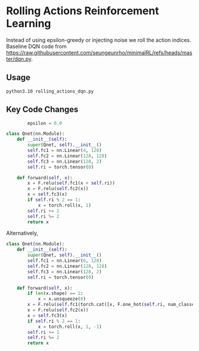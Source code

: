 # Rolling Actions Reinforcement Learning

Instead of using epsilon-greedy or injecting noise we roll the action indices. Baseline DQN code from https://raw.githubusercontent.com/seungeunrho/minimalRL/refs/heads/master/dqn.py.

## Usage
```
python3.10 rolling_actions_dqn.py
```

## Key Code Changes

```py
        epsilon = 0.0
```
```py
class Qnet(nn.Module):
    def __init__(self):
        super(Qnet, self).__init__()
        self.fc1 = nn.Linear(4, 128)
        self.fc2 = nn.Linear(128, 128)
        self.fc3 = nn.Linear(128, 2)
        self.ri = torch.tensor(0)

    def forward(self, x):
        x = F.relu(self.fc1(x + self.ri))
        x = F.relu(self.fc2(x))
        x = self.fc3(x)
        if self.ri % 2 == 1:
            x = torch.roll(x, 1)
        self.ri += 1
        self.ri %= 2
        return x
```
Alternatively,
```py
class Qnet(nn.Module):
    def __init__(self):
        super(Qnet, self).__init__()
        self.fc1 = nn.Linear(6, 128)
        self.fc2 = nn.Linear(128, 128)
        self.fc3 = nn.Linear(128, 2)
        self.ri = torch.tensor(0)

    def forward(self, x):
        if len(x.shape) == 1:
            x = x.unsqueeze(0)
        x = F.relu(self.fc1(torch.cat([x, F.one_hot(self.ri, num_classes=2).expand(x.shape[0], 2)], dim=1)))
        x = F.relu(self.fc2(x))
        x = self.fc3(x)
        if self.ri % 2 == 1:
            x = torch.roll(x, 1, -1)
        self.ri += 1
        self.ri %= 2
        return x
```

